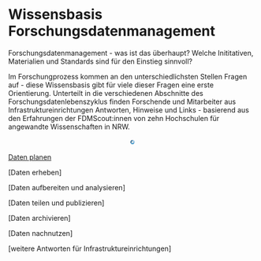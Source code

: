 

# Wissensbasis Forschungsdatenmanagement

Forschungsdatenmanagement - was ist das überhaupt?
Welche Inititativen, Materialien und Standards sind für den Einstieg sinnvoll?

Im Forschungprozess kommen an den unterschiedlichsten Stellen Fragen auf - diese Wissensbasis gibt für viele dieser Fragen eine erste Orientierung.
Unterteilt in die verschiedenen Abschnitte des Forschungsdatenlebenszyklus finden Forschende und Mitarbeiter aus Infrastruktureinrichtungen Antworten, Hinweise und Links - basierend aus den Erfahrungen der FDMScout:innen von zehn Hochschulen für angewandte Wissenschaften in NRW.

<p align="center">
  <img width="10vw" height="10vw" src="DLZ_FAQ.png">
</p>

[Daten planen](D1_Daten_planen.md)

[Daten erheben]

[Daten aufbereiten und analysieren]

[Daten teilen und publizieren]

[Daten archivieren]

[Daten nachnutzen]


[weitere Antworten für Infrastruktureinrichtungen]
